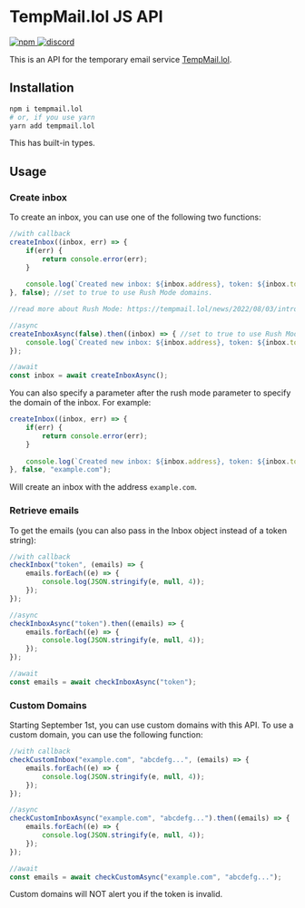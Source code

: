 # TempMail.lol JS API
<a href="https://npmjs.com/tempmail.lol">
    <img alt="npm" src="https://img.shields.io/npm/v/tempmail.lol">
</a>
<a href="https://discord.gg/GHapeHPWVS">
    <img alt="discord" src="https://discord.com/api/guilds/899020130091139082/widget.png">
</a>

This is an API for the temporary email service [TempMail.lol](https://tempmail.lol).

## Installation
```bash
npm i tempmail.lol
# or, if you use yarn
yarn add tempmail.lol
```

This has built-in types.

## Usage

### Create inbox

To create an inbox, you can use one of the following two functions:
```js
//with callback
createInbox((inbox, err) => {
    if(err) {
        return console.error(err);
    }
    
    console.log(`Created new inbox: ${inbox.address}, token: ${inbox.token}`);
}, false); //set to true to use Rush Mode domains.

//read more about Rush Mode: https://tempmail.lol/news/2022/08/03/introducing-rush-mode-for-tempmail/

//async
createInboxAsync(false).then((inbox) => { //set to true to use Rush Mode domains.
    console.log(`Created new inbox: ${inbox.address}, token: ${inbox.token}`);
});

//await
const inbox = await createInboxAsync();
```

You can also specify a parameter after the rush mode parameter to specify the domain of the inbox. For example:
```js
createInbox((inbox, err) => {
    if(err) {
        return console.error(err);
    }
    
    console.log(`Created new inbox: ${inbox.address}, token: ${inbox.token}`);
}, false, "example.com");
```

Will create an inbox with the address `example.com`.

### Retrieve emails

To get the emails (you can also pass in the Inbox object instead of a token string):
```js
//with callback
checkInbox("token", (emails) => {
    emails.forEach((e) => {
        console.log(JSON.stringify(e, null, 4));
    });
});

//async
checkInboxAsync("token").then((emails) => {
    emails.forEach((e) => {
        console.log(JSON.stringify(e, null, 4));
    });
});

//await
const emails = await checkInboxAsync("token");
```

### Custom Domains

Starting September 1st, you can use custom domains with this API. To use a custom domain, you can use the following function:
```js
//with callback
checkCustomInbox("example.com", "abcdefg...", (emails) => {
    emails.forEach((e) => {
        console.log(JSON.stringify(e, null, 4));
    });
});

//async
checkCustomInboxAsync("example.com", "abcdefg...").then((emails) => {
    emails.forEach((e) => {
        console.log(JSON.stringify(e, null, 4));
    });
});

//await
const emails = await checkCustomAsync("example.com", "abcdefg...");
```

Custom domains will NOT alert you if the token is invalid.
